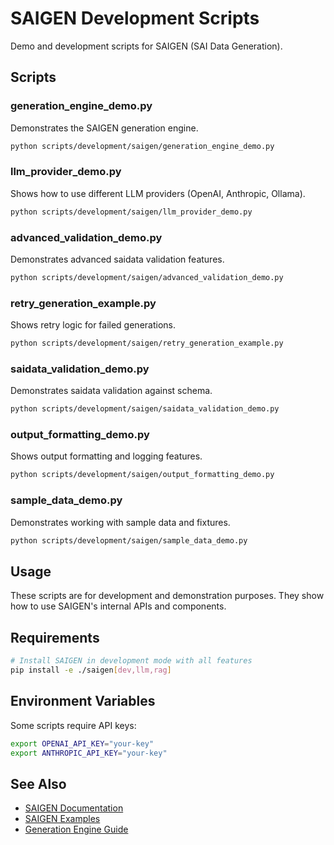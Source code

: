 # SAIGEN Development Scripts

Demo and development scripts for SAIGEN (SAI Data Generation).

## Scripts

### generation_engine_demo.py
Demonstrates the SAIGEN generation engine.

```bash
python scripts/development/saigen/generation_engine_demo.py
```

### llm_provider_demo.py
Shows how to use different LLM providers (OpenAI, Anthropic, Ollama).

```bash
python scripts/development/saigen/llm_provider_demo.py
```

### advanced_validation_demo.py
Demonstrates advanced saidata validation features.

```bash
python scripts/development/saigen/advanced_validation_demo.py
```

### retry_generation_example.py
Shows retry logic for failed generations.

```bash
python scripts/development/saigen/retry_generation_example.py
```

### saidata_validation_demo.py
Demonstrates saidata validation against schema.

```bash
python scripts/development/saigen/saidata_validation_demo.py
```

### output_formatting_demo.py
Shows output formatting and logging features.

```bash
python scripts/development/saigen/output_formatting_demo.py
```

### sample_data_demo.py
Demonstrates working with sample data and fixtures.

```bash
python scripts/development/saigen/sample_data_demo.py
```

## Usage

These scripts are for development and demonstration purposes. They show how to use SAIGEN's internal APIs and components.

## Requirements

```bash
# Install SAIGEN in development mode with all features
pip install -e ./saigen[dev,llm,rag]
```

## Environment Variables

Some scripts require API keys:

```bash
export OPENAI_API_KEY="your-key"
export ANTHROPIC_API_KEY="your-key"
```

## See Also

- [SAIGEN Documentation](../../../saigen/docs/)
- [SAIGEN Examples](../../../saigen/docs/examples/)
- [Generation Engine Guide](../../../saigen/docs/generation-engine.md)
